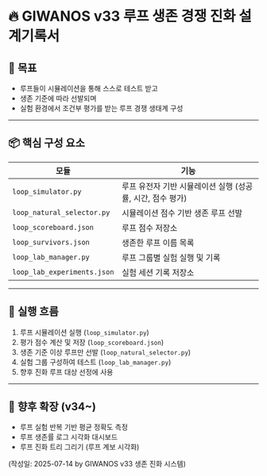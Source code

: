 # 🔥 GIWANOS v33 루프 생존 경쟁 진화 설계기록서

## 🎯 목표
- 루프들이 시뮬레이션을 통해 스스로 테스트 받고
- 생존 기준에 따라 선발되며
- 실험 환경에서 조건부 평가를 받는 루프 경쟁 생태계 구성

---

## 📦 핵심 구성 요소

| 모듈 | 기능 |
|------|------|
| `loop_simulator.py` | 루프 유전자 기반 시뮬레이션 실행 (성공률, 시간, 점수 평가) |
| `loop_natural_selector.py` | 시뮬레이션 점수 기반 생존 루프 선발 |
| `loop_scoreboard.json` | 루프 점수 저장소 |
| `loop_survivors.json` | 생존한 루프 이름 목록 |
| `loop_lab_manager.py` | 루프 그룹별 실험 실행 및 기록 |
| `loop_lab_experiments.json` | 실험 세션 기록 저장소 |

---

## 🔁 실행 흐름

1. 루프 시뮬레이션 실행 (`loop_simulator.py`)
2. 평가 점수 계산 및 저장 (`loop_scoreboard.json`)
3. 생존 기준 이상 루프만 선발 (`loop_natural_selector.py`)
4. 실험 그룹 구성하여 테스트 (`loop_lab_manager.py`)
5. 향후 진화 루프 대상 선정에 사용

---

## 🔮 향후 확장 (v34~)

- 루프 실험 반복 기반 평균 정확도 측정
- 루프 생존률 로그 시각화 대시보드
- 루프 진화 트리 그리기 (루프 계보 시각화)

(작성일: 2025-07-14 by GIWANOS v33 생존 진화 시스템)